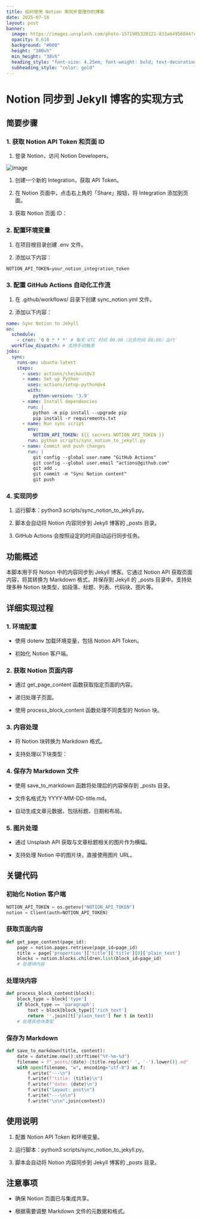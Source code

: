 ```yaml
---
title: 如何使用 Notion 来同步管理你的博客
date: 2025-07-18
layout: post
banner:
  image: https://images.unsplash.com/photo-1571905320121-833a64956844?crop=entropy&cs=tinysrgb&fit=max&fm=jpg&ixid=M3w2OTIwMzJ8MHwxfHJhbmRvbXx8fHx8fHx8fDE3NTI4MTM2OTh8&ixlib=rb-4.1.0&q=80&w=1080
  opacity: 0.618
  background: "#000"
  height: "100vh"
  min_height: "38vh"
  heading_style: "font-size: 4.25em; font-weight: bold; text-decoration: underline"
  subheading_style: "color: gold"
---
```


# Notion 同步到 Jekyll 博客的实现方式

## 简要步骤

### 1. 获取 Notion API Token 和页面 ID

1. 登录 Notion，访问 Notion Developers。

![image](https://prod-files-secure.s3.us-west-2.amazonaws.com/a7a0cc5a-89b9-4cda-8686-1fba0ca52f40/d19c1afe-dea5-4312-9333-786b0ba83054/image.png?X-Amz-Algorithm=AWS4-HMAC-SHA256&X-Amz-Content-Sha256=UNSIGNED-PAYLOAD&X-Amz-Credential=ASIAZI2LB4665DXN42RL%2F20250718%2Fus-west-2%2Fs3%2Faws4_request&X-Amz-Date=20250718T044138Z&X-Amz-Expires=3600&X-Amz-Security-Token=IQoJb3JpZ2luX2VjEGwaCXVzLXdlc3QtMiJHMEUCICwonlLe54KWzNGDDN3qb4cMwunpdFRIIz%2Bldo1qX6CTAiEA9b27R4AVJT3zkAvqNA%2FAL74Hx1crEjp7H2rNMs%2B%2FJooqiAQIhf%2F%2F%2F%2F%2F%2F%2F%2F%2F%2FARAAGgw2Mzc0MjMxODM4MDUiDHBraGCIqCbFuXMMJSrcA8B54ZjvnYE7JHhWKUEF74plXRWY0Y%2F3UVVqRO7DBjwPYQkCZ5Ffcg17TM%2BND5An2O59w2ZWqHGa9OTNhcLqiSoD9aLh1qLg0LNHXk00DT7RO%2BdTr0%2B7j1boCkd3XNageLA%2Bf%2FLZw%2FdK5JY311Frc1WmzHg00bFic1%2B2CVzzkvwC4Ad9k24YRJbvRQEo1%2FWl73%2ByAqtgxGn03GstvltRPNN%2Bw%2FrJpTWVJb1t8cMGl%2BPyY6MeGxOYvmvoDjQvlKgKPgoubdb3yGEJqWKpDX6smPjkHEStXn0HdZI4xpVYaW9AoEUb1b7vmd3JUHm%2FYGtaYsSjRkCSIRq9RzJOPQfBKjyZGew673yif0p645QNXJTOduxglQkNO7j6usKyvx3aJ2IhfBG64YWe9ySfSQiP5bcdYClB6kLhFqCOV2hKkV%2F1EaUN01KtWTD4NvINHVjw92sVRDMIo%2BLUjdIAqrs7uKLrNNP2HQKUEhqqH7UvqyqkFYbN0Z0%2Fb0YO4xTalChubc2IhS7vDtpuhfJe5VnAJK1OhRhu%2BkynFjH5Or2TKDnOuiAbOCi4gSsrSAOKdfVWq4r4aXf61fJCVHGQiJ8jV9%2FhjGOGu00nP9l3wFXxdRzrt02DPbvJGiAhdOqoMKaI58MGOqUB4ZErrSeeXA7aM4apzw47eC4vhTm94UpEWE26%2FszY4CZdgNbG5KeLCmdVG3q7bXjTAmuUF6a26TsslOVV1TvrVZDkVf4A8LFchaclMQcnEzPQm7J9c7baV5AzmBj93HKcxhWdW30XlDALH3eu2SMuY1NT2GbqsXgAez9hXoNorc7vcHpNFl%2B3FoAHhb2GOT%2BUS9YoMrGm2N0OgLz%2FFx3hBplCz5o0&X-Amz-Signature=a20efeb5e154ca2a836f710e7126edb64866c5ab910be8f464d1abb142dbc76f&X-Amz-SignedHeaders=host&x-amz-checksum-mode=ENABLED&x-id=GetObject)

1. 创建一个新的 Integration，获取 API Token。

1. 在 Notion 页面中，点击右上角的「Share」按钮，将 Integration 添加到页面。

1. 获取 Notion 页面 ID：


### 2. 配置环境变量

1. 在项目根目录创建 .env 文件。

1. 添加以下内容：

```javascript
NOTION_API_TOKEN=your_notion_integration_token
```

### 3. 配置 GitHub Actions 自动化工作流

1. 在 .github/workflows/ 目录下创建 sync_notion.yml 文件。

1. 添加以下内容：

```yaml
name: Sync Notion to Jekyll
on:
  schedule:
    - cron: '0 0 * * *' # 每天 UTC 时间 00:00（北京时间 08:00）运行
  workflow_dispatch: # 支持手动触发
jobs:
  sync:
    runs-on: ubuntu-latest
    steps:
      - uses: actions/checkout@v3
      - name: Set up Python
        uses: actions/setup-python@v4
        with:
          python-version: '3.9'
      - name: Install dependencies
        run: |
          python -m pip install --upgrade pip
          pip install -r requirements.txt
      - name: Run sync script
        env:
          NOTION_API_TOKEN: ${{ secrets.NOTION_API_TOKEN }}
        run: python scripts/sync_notion_to_jekyll.py
      - name: Commit and push changes
        run: |
          git config --global user.name "GitHub Actions"
          git config --global user.email "actions@github.com"
          git add .
          git commit -m "Sync Notion content"
          git push
```

### 4. 实现同步

1. 运行脚本：python3 scripts/sync_notion_to_jekyll.py。

1. 脚本会自动将 Notion 内容同步到 Jekyll 博客的 _posts 目录。

1. GitHub Actions 会按照设定的时间自动运行同步任务。

## 功能概述

本脚本用于将 Notion 中的内容同步到 Jekyll 博客。它通过 Notion API 获取页面内容，将其转换为 Markdown 格式，并保存到 Jekyll 的 _posts 目录中。支持处理多种 Notion 块类型，如段落、标题、列表、代码块、图片等。

## 详细实现过程

### 1. 环境配置

- 使用 dotenv 加载环境变量，包括 Notion API Token。

- 初始化 Notion 客户端。

### 2. 获取 Notion 页面内容

- 通过 get_page_content 函数获取指定页面的内容。

- 递归处理子页面。

- 使用 process_block_content 函数处理不同类型的 Notion 块。

### 3. 内容处理

- 将 Notion 块转换为 Markdown 格式。

- 支持处理以下块类型：


### 4. 保存为 Markdown 文件

- 使用 save_to_markdown 函数将处理后的内容保存到 _posts 目录。

- 文件名格式为 YYYY-MM-DD-title.md。

- 自动生成文章元数据，包括标题、日期和布局。

### 5. 图片处理

- 通过 Unsplash API 获取与文章标题相关的图片作为横幅。

- 支持处理 Notion 中的图片块，直接使用图片 URL。

## 关键代码

### 初始化 Notion 客户端

```python
NOTION_API_TOKEN = os.getenv("NOTION_API_TOKEN")
notion = Client(auth=NOTION_API_TOKEN)
```

### 获取页面内容

```python
def get_page_content(page_id):
    page = notion.pages.retrieve(page_id=page_id)
    title = page['properties']['title']['title'][0]['plain_text']
    blocks = notion.blocks.children.list(block_id=page_id)
    # 处理块内容
```

### 处理块内容

```python
def process_block_content(block):
    block_type = block['type']
    if block_type == 'paragraph':
        text = block[block_type]['rich_text']
        return ''.join([t['plain_text'] for t in text])
    # 处理其他块类型
```

### 保存为 Markdown

```python
def save_to_markdown(title, content):
    date = datetime.now().strftime("%Y-%m-%d")
    filename = f"_posts/{date}-{title.replace(' ', '-').lower()}.md"
    with open(filename, "w", encoding="utf-8") as f:
        f.write("---\n")
        f.write(f"title: {title}\n")
        f.write(f"date: {date}\n")
        f.write("layout: post\n")
        f.write("---\n\n")
        f.write("\n\n".join(content))
```

## 使用说明

1. 配置 Notion API Token 和环境变量。

1. 运行脚本：python3 scripts/sync_notion_to_jekyll.py。

1. 脚本会自动将 Notion 内容同步到 Jekyll 博客的 _posts 目录。

## 注意事项

- 确保 Notion 页面已与集成共享。

- 根据需要调整 Markdown 文件的元数据和格式。